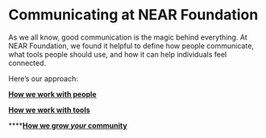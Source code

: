 # Communicating at NEAR Foundation

As we all know, good communication is the magic behind everything. At NEAR Foundation, we found it helpful to define how people communicate, what tools people should use, and how it can help individuals feel connected.&#x20;

Here’s our approach:

[**How we work with people**](https://docs.google.com/document/d/1F6fCKmybPwcDa8aUFzl4ewgDI-7\_Bz6ycv3LaKVa3Vc/edit)

[**How we work with tools**](https://docs.google.com/document/d/1R8dA7uy9XPB9Md5dRaXz7DZbE1rjZ7Yvi38hXi3WKw4/edit)

****[**How we grow **_**your**_** community**](https://docs.google.com/document/d/1thVjqpNZtyhvC\_RIBCP1GU8kefIpZDtGqmuMsBHvrmY/edit)
